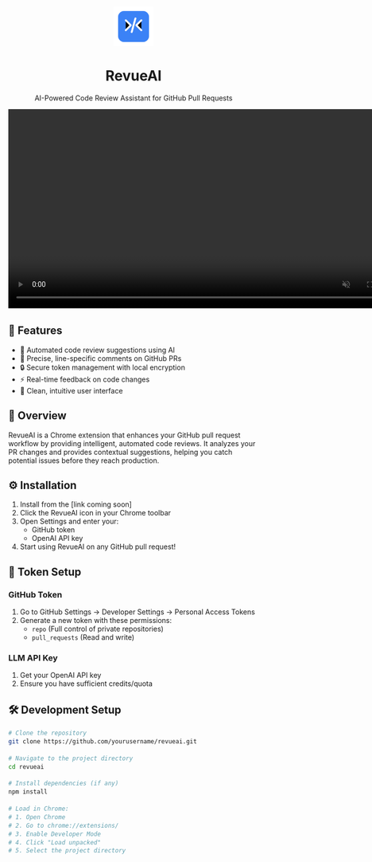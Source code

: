 <div align="center">
  <img src="icons/icon-128.png" alt="RevueAI Logo" width="80"/>
  <h1>RevueAI</h1>
  <p>AI-Powered Code Review Assistant for GitHub Pull Requests</p>
</div>

<div align="center">
  <video autoplay loop muted playsinline width="800">
    <source src="assets/demo.mp4" type="video/mp4">
  </video>
</div>

## 🚀 Features

- 🤖 Automated code review suggestions using AI
- 🎯 Precise, line-specific comments on GitHub PRs
- 🔒 Secure token management with local encryption
- ⚡ Real-time feedback on code changes
- 🎨 Clean, intuitive user interface

## 📖 Overview

RevueAI is a Chrome extension that enhances your GitHub pull request workflow by providing intelligent, automated code reviews. It analyzes your PR changes and provides contextual suggestions, helping you catch potential issues before they reach production.

## ⚙️ Installation

1. Install from the [link coming soon]
2. Click the RevueAI icon in your Chrome toolbar
3. Open Settings and enter your:
   - GitHub token
   - OpenAI API key
4. Start using RevueAI on any GitHub pull request!

## 🔑 Token Setup

### GitHub Token
1. Go to GitHub Settings → Developer Settings → Personal Access Tokens
2. Generate a new token with these permissions:
   - `repo` (Full control of private repositories)
   - `pull_requests` (Read and write)

### LLM API Key
1. Get your OpenAI API key
2. Ensure you have sufficient credits/quota

## 🛠️ Development Setup

```bash
# Clone the repository
git clone https://github.com/yourusername/revueai.git

# Navigate to the project directory
cd revueai

# Install dependencies (if any)
npm install

# Load in Chrome:
# 1. Open Chrome
# 2. Go to chrome://extensions/
# 3. Enable Developer Mode
# 4. Click "Load unpacked"
# 5. Select the project directory